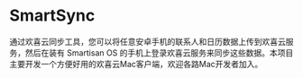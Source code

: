 # SmartSync
通过欢喜云同步工具，您可以将任意安卓手机的联系人和日历数据上传到欢喜云服务，然后在装有 Smartisan OS 的手机上登录欢喜云服务来同步这些数据。本项目主要开发一个方便好用的欢喜云Mac客户端，欢迎各路Mac开发者加入。

